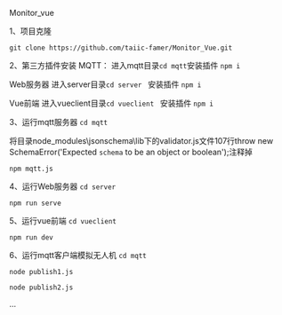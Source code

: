 Monitor_vue

1、项目克隆

```
git clone https://github.com/taiic-famer/Monitor_Vue.git
```

2、第三方插件安装
MQTT：
进入mqtt目录```cd mqtt```安装插件 ```npm i```

Web服务器
进入server目录```cd server ``` 安装插件 ```npm i```

Vue前端
进入vueclient目录```cd vueclient ``` 安装插件 ```npm i```


3、运行mqtt服务器
```cd mqtt ```

将目录node_modules\jsonschema\lib下的validator.js文件107行throw new SchemaError('Expected `schema` to be an object or boolean');注释掉

```npm mqtt.js```

4、运行Web服务器
```cd server ```

```npm run serve ```

5、运行vue前端
```cd vueclient ```

```npm run dev ```

6、运行mqtt客户端模拟无人机
```cd mqtt```

```node publish1.js ```

```node publish2.js ```

...
